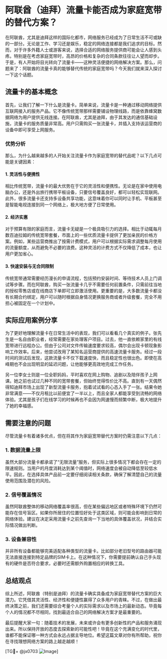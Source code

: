 # 阿联酋（迪拜）流量卡能否成为家庭宽带的替代方案？

在阿联酋，尤其是迪拜这样的国际化都市，网络服务已经成为了日常生活不可或缺的一部分。无论是工作、学习还是娱乐，稳定的网络连接都是我们追求的目标。然而，对于许多外籍人士或游客来说，选择合适的网络服务提供商可能会让人感到头疼。特别是在考虑家庭宽带时，高昂的价格和复杂的合同条款往往让人望而却步。于是，有人开始将目光转向了流量卡——这种灵活便捷的网络解决方案。那么，问题来了：阿联酋的流量卡真的能够替代传统的家庭宽带吗？今天我们就来深入探讨一下这个话题。

## 流量卡的基本概念

首先，让我们了解一下什么是流量卡。简单来说，流量卡是一种通过移动网络提供互联网接入的服务产品。它不像传统宽带那样需要铺设物理线路，而是依靠蜂窝数据网络为用户提供无线连接。在阿联酋，尤其是迪拜，由于其发达的通信基础设施，流量卡的服务质量非常高。用户只需购买一张流量卡，并插入支持该运营商的设备中即可享受上网服务。

### 优势分析

那么，为什么越来越多的人开始关注流量卡作为家庭宽带的替代品呢？以下几点可能是关键因素：

#### 1. 灵活性与便携性

相比传统宽带，流量卡的最大优势在于它的灵活性和便携性。无论是在家中使用电脑办公，还是外出旅行携带平板设备，只要信号覆盖良好，都可以轻松实现联网。此外，很多流量卡还支持多设备共享功能，这意味着你可以同时让手机、平板甚至是智能电视连接到同一个网络上，极大地方便了日常使用。

#### 2. 经济实惠

对于预算有限的家庭而言，流量卡无疑是一个极具吸引力的选择。相比于动辄每月数百迪拉姆的传统宽带套餐，市面上的一些优质流量卡提供了更加亲民的价格方案。例如，某些运营商推出了按需计费模式，用户可以根据实际需求调整每月使用的流量额度，从而避免不必要的浪费。这种灵活的计费方式不仅降低了成本，也让用户更加省心。

#### 3. 快速安装与无合同限制

传统宽带通常需要经历漫长的申请流程，包括预约安装时间、等待技术人员上门调试等步骤。而在阿联酋，购买一张流量卡几乎不需要任何前置条件，只需前往当地的授权零售店或在线商店下单即可立即激活使用。更重要的是，大多数流量卡都没有长期合约绑定，用户可以随时根据自身情况更换服务商或者升级套餐，完全不用担心被固定在一个计划中。

## 实际应用案例分享

为了更好地理解流量卡在日常生活中的表现，我们可以看看几个真实的例子。张先生是一名自由职业者，经常需要在家处理客户项目。过去，他一直依赖家里的有线宽带进行远程办公。但由于公司对文件传输速度要求较高，偶尔会出现卡顿现象影响工作效率。后来，他尝试改用了某知名运营商提供的高速流量卡服务。经过一段时间的测试后发现，这款流量卡不仅下载速度快，而且稳定性也很出色。即使在高峰期也不会出现明显的延迟问题，让他能够更高效地完成工作任务。

另一位李女士则是一位全职妈妈，平时喜欢在网上购物、追剧以及陪伴孩子上网课。她之前也试过几种不同的宽带套餐，但始终觉得性价比不高。直到有一天偶然得知迪拜市场上出现了新型流量卡服务，抱着试试看的心态入手了一张。结果令她非常满意——不仅月租比以前便宜了一半以上，而且全家人都能享受到流畅的网络体验。尤其是孩子们在线学习的时候再也不会因为网速慢而频繁中断，极大地提升了她的幸福感。

## 需要注意的问题

尽管流量卡有着诸多优点，但在将其作为家庭宽带替代方案时仍需注意以下几点：

### 1. 数据流量上限

虽然大部分流量卡都承诺了“无限流量”服务，但实际上很多情况下都会存在一定的限速规则。当用户的月度消耗达到某个阈值时，网络速度会被自动降低至较低水平。因此，在选择具体产品前一定要仔细阅读相关条款，确保了解清楚自己的流量使用范围及潜在的风险。

### 2. 信号覆盖情况

虽然阿联酋整体的移动网络覆盖率很高，但在某些偏远地区或者特殊环境下仍然可能存在信号盲区。如果你所居住的位置恰好处于这类区域，则可能会影响到日常的网络体验。建议在决定采用流量卡之前先查询一下当地的具体覆盖状况，并结合实际情况做出判断。

### 3. 设备兼容性

并非所有设备都能够完美适配各种类型的流量卡。比如部分老旧型号的路由器可能无法直接连接到特定品牌的SIM卡上。在这种情况下，你需要提前确认自己手头现有的硬件是否符合要求，必要时还需额外购置相应的转换工具。

## 总结观点

综上所述，阿联酋（特别是迪拜）的流量卡确实具备成为家庭宽带替代方案的巨大潜力。它凭借其灵活性、经济性和便捷性赢得了众多用户的青睐。不过，在做出最终决策之前，我们还需要综合考量个人的实际需求以及市场上的最新动态。毕竟每个人的情况都不尽相同，找到最适合自己的网络解决方案才是最重要的。

最后提醒大家一句：随着技术的发展，未来或许会有更多创新性的产品和服务涌现出来。所以保持开放的态度去探索新的可能性吧！毕竟在这个充满变化的时代里，谁都不能保证哪一种方式会永远占据主导地位。希望这篇文章对你有所帮助，祝你在寻找理想网络方案的路上越走越顺！

[TG💪+ @jx0703 ![Image](https://github.com/user-attachments/assets/dbca1d08-cadb-493c-b0ec-ad6f7a83f270)]